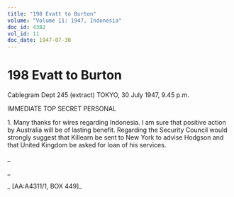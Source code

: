 ```yaml
---
title: "198 Evatt to Burton"
volume: "Volume 11: 1947, Indonesia"
doc_id: 4382
vol_id: 11
doc_date: 1947-07-30
---
```


# 198 Evatt to Burton

Cablegram Dept 245 (extract) TOKYO, 30 July 1947, 9.45 p.m.

IMMEDIATE TOP SECRET PERSONAL

1\. Many thanks for wires regarding Indonesia. I am sure that positive action by Australia will be of lasting benefit. Regarding the Security Council would strongly suggest that Killearn be sent to New York to advise Hodgson and that United Kingdom be asked for loan of his services.

_

_

_ [AA:A4311/1, BOX 449]_

